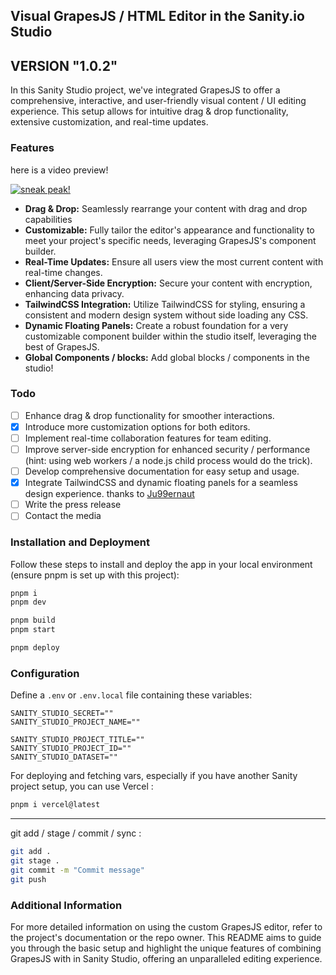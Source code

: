## Visual GrapesJS / HTML Editor in the Sanity.io Studio

## VERSION "1.0.2"

In this Sanity Studio project, we've integrated GrapesJS to offer a comprehensive, interactive, and user-friendly visual content / UI editing experience. This setup allows for intuitive drag & drop functionality, extensive customization, and real-time updates.

### Features

here is a video preview!

[![sneak peak!](https://i.stack.imgur.com/Vp2cE.png)](https://stream.mux.com/r3rIfRUWkSvJjjzrpiLrFxXlR8vXI82lW302Yg00Rt01LI.m3u8?redundant_streams=true)

- **Drag & Drop:** Seamlessly rearrange your content with drag and drop capabilities
- **Customizable:** Fully tailor the editor's appearance and functionality to meet your project's specific needs, leveraging GrapesJS's component builder.
- **Real-Time Updates:** Ensure all users view the most current content with real-time changes.
- **Client/Server-Side Encryption:** Secure your content with encryption, enhancing data privacy.
- **TailwindCSS Integration:** Utilize TailwindCSS for styling, ensuring a consistent and modern design system without side loading any CSS.
- **Dynamic Floating Panels:** Create a robust foundation for a very customizable component builder within the studio itself, leveraging the best of GrapesJS.
- **Global Components / blocks:** Add global blocks / components in the studio!

### Todo

- [ ] Enhance drag & drop functionality for smoother interactions.
- [x] Introduce more customization options for both editors.
- [ ] Implement real-time collaboration features for team editing.
- [ ] Improve server-side encryption for enhanced security / performance (hint: using web workers / a node.js child process would do the trick).
- [ ] Develop comprehensive documentation for easy setup and usage.
- [x] Integrate TailwindCSS and dynamic floating panels for a seamless design experience. thanks to [Ju99ernaut](https://github.com/Ju99ernaut/grapesjs-tailwind)
- [ ] Write the press release
- [ ] Contact the media

### Installation and Deployment

Follow these steps to install and deploy the app in your local environment (ensure pnpm is set up with this project):

```zsh
pnpm i
pnpm dev

pnpm build
pnpm start

pnpm deploy
```

### Configuration

Define a `.env` or `.env.local` file containing these variables:

```plaintext
SANITY_STUDIO_SECRET=""
SANITY_STUDIO_PROJECT_NAME=""

SANITY_STUDIO_PROJECT_TITLE=""
SANITY_STUDIO_PROJECT_ID=""
SANITY_STUDIO_DATASET=""
```

For deploying and fetching vars, especially if you have another Sanity project setup, you can use Vercel :

```zsh
pnpm i vercel@latest
```

---

git add / stage / commit / sync :

```zsh
git add .
git stage .
git commit -m "Commit message"
git push
```

### Additional Information

For more detailed information on using the custom GrapesJS editor, refer to the project's documentation or the repo owner. This README aims to guide you through the basic setup and highlight the unique features of combining GrapesJS with in Sanity Studio, offering an unparalleled editing experience.
